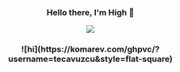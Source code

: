 <h3 align="center">Hello there, I'm High 👋</h3>

<div align="center">
  <a href="https://discord.com/users/860358783141806081" title="Discord Account"><img src="https://lanyard-profile-readme.vercel.app/api/860358783141806081"></a>
</div>

<h3 align="center">![hi](https://komarev.com/ghpvc/?username=tecavuzcu&style=flat-square)</h3>
